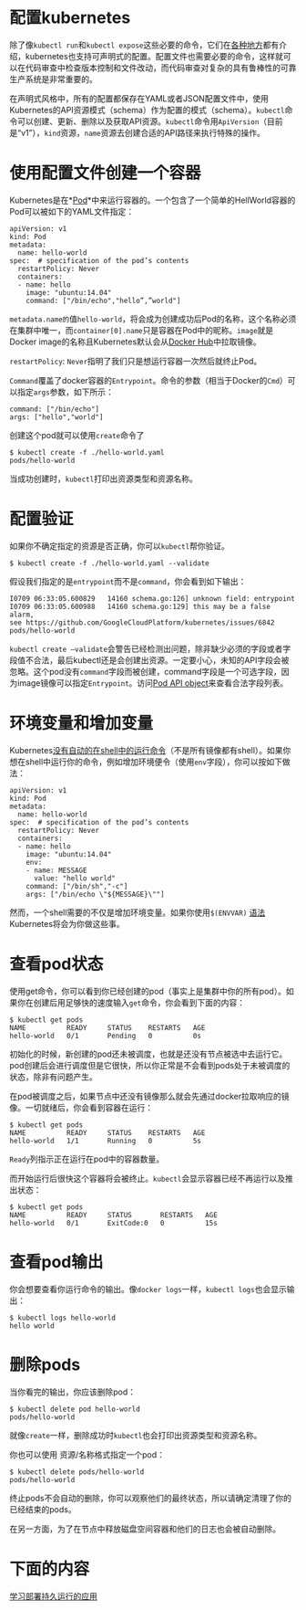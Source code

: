 # 配置kubernetes

除了像`kubectl run`和`kubectl expose`这些必要的命令，它们在[各种地方](http://kubernetes.io/v1.0/docs/user-guide/quick-start.html)都有介绍，kubernetes也支持可声明式的配置。配置文件也需要必要的命令，这样就可以在代码审查中检查版本控制和文件改动，而代码审查对复杂的具有鲁棒性的可靠生产系统是非常重要的。

在声明式风格中，所有的配置都保存在YAML或者JSON配置文件中，使用Kubernetes的API资源模式（schema）作为配置的模式（schema）。`kubectl`命令可以创建、更新、删除以及获取API资源。`kubectl`命令用`ApiVersion`（目前是“v1”），`kind`资源，`name`资源去创建合适的API路径来执行特殊的操作。

# 使用配置文件创建一个容器

Kubernetes是在*[Pod](http://kubernetes.io/v1.0/docs/user-guide/pods.html)*中来运行容器的。一个包含了一个简单的HellWorld容器的Pod可以被如下的YAML文件指定：
```
apiVersion: v1
kind: Pod
metadata:
  name: hello-world
spec:  # specification of the pod’s contents
  restartPolicy: Never
  containers:
  - name: hello
    image: "ubuntu:14.04"
    command: ["/bin/echo","hello”,”world"]
```


`metadata.name的`值`hello-world`，将会成为创建成功后Pod的名称，这个名称必须在集群中唯一，而`container[0].name`只是容器在Pod中的昵称。`image`就是Docker image的名称且Kubernetes默认会从[Docker Hub](https://registry.hub.docker.com/)中拉取镜像。

`restartPolicy`: `Never`指明了我们只是想运行容器一次然后就终止Pod。

`Command`覆盖了docker容器的`Entrypoint`。命令的参数（相当于Docker的`Cmd`）可以指定`args`参数，如下所示：

```
command: ["/bin/echo"]
args: ["hello","world"]
```
创建这个pod就可以使用`create`命令了

```
$ kubectl create -f ./hello-world.yaml
pods/hello-world
```
当成功创建时，`kubectl`打印出资源类型和资源名称。


# 配置验证

如果你不确定指定的资源是否正确，你可以`kubectl`帮你验证。
```
$ kubectl create -f ./hello-world.yaml --validate
```
假设我们指定的是`entrypoint`而不是`command`，你会看到如下输出：
```
I0709 06:33:05.600829   14160 schema.go:126] unknown field: entrypoint
I0709 06:33:05.600988   14160 schema.go:129] this may be a false alarm, 
see https://github.com/GoogleCloudPlatform/kubernetes/issues/6842
pods/hello-world
```
`kubectl create –validate`会警告已经检测出问题，除非缺少必须的字段或者字段值不合法，最后kubectl还是会创建出资源。一定要小心，未知的API字段会被忽略。这个pod没有`command`字段而被创建，command字段是一个可选字段，因为image镜像可以指定`Entrypoint`。访问[Pod API object](https://htmlpreview.github.io/?https://github.com/GoogleCloudPlatform/kubernetes/v1.0.1/docs/api-reference/definitions.html#_v1_pod)来查看合法字段列表。


# 环境变量和增加变量

Kubernetes[没有自动的在shell中的运行命令](https://github.com/GoogleCloudPlatform/kubernetes/wiki/User-FAQ#use-of-environment-variables-on-the-command-line)（不是所有镜像都有shell）。如果你想在shell中运行你的命令，例如增加环境便令（使用`env`字段），你可以按如下做法：
```
apiVersion: v1
kind: Pod
metadata:
  name: hello-world
spec:  # specification of the pod’s contents
  restartPolicy: Never
  containers:
  - name: hello
    image: "ubuntu:14.04"
    env:
    - name: MESSAGE
      value: "hello world"
    command: ["/bin/sh","-c"]
    args: ["/bin/echo \"${MESSAGE}\""]

```
然而，一个shell需要的不仅是增加环境变量。如果你使用`$(ENVVAR)` [语法](http://kubernetes.io/v1.0/docs/design/expansion.html)Kubernetes将会为你做这些事。

# 查看pod状态

使用get命令，你可以看到你已经创建的pod（事实上是集群中你的所有pod）。如果你在创建后用足够快的速度输入`get`命令，你会看到下面的内容：
```
$ kubectl get pods
NAME          READY     STATUS    RESTARTS   AGE
hello-world   0/1       Pending   0          0s

```
初始化的时候，新创建的pod还未被调度，也就是还没有节点被选中去运行它。pod创建后会进行调度但是它很快，所以你正常是不会看到pods处于未被调度的状态，除非有问题产生。

在pod被调度之后，如果节点中还没有镜像那么就会先通过docker拉取响应的镜像。一切就绪后，你会看到容器在运行：
```
$ kubectl get pods
NAME          READY     STATUS    RESTARTS   AGE
hello-world   1/1       Running   0          5s

```
`Ready`列指示正在运行在pod中的容器数量。

而开始运行后很快这个容器将会被终止。`kubectl`会显示容器已经不再运行以及推出状态：
```
$ kubectl get pods
NAME          READY     STATUS       RESTARTS   AGE
hello-world   0/1       ExitCode:0   0          15s

```

# 查看pod输出

你会想要查看你运行命令的输出。像`docker logs`一样，`kubectl logs`也会显示输出：
```
$ kubectl logs hello-world
hello world

```

# 删除pods

当你看完的输出，你应该删除pod：
```
$ kubectl delete pod hello-world
pods/hello-world

```
就像`create`一样，删除成功时`kubectl`也会打印出资源类型和资源名称。

你也可以使用 资源/名称格式指定一个pod：
```
$ kubectl delete pods/hello-world
pods/hello-world

```
终止pods不会自动的删除，你可以观察他们的最终状态，所以请确定清理了你的已经结束的pods。

在另一方面，为了在节点中释放磁盘空间容器和他们的日志也会被自动删除。


# 下面的内容
[学习部署持久运行的应用](http://kubernetes.io/v1.0/docs/user-guide/deploying-applications.html)
